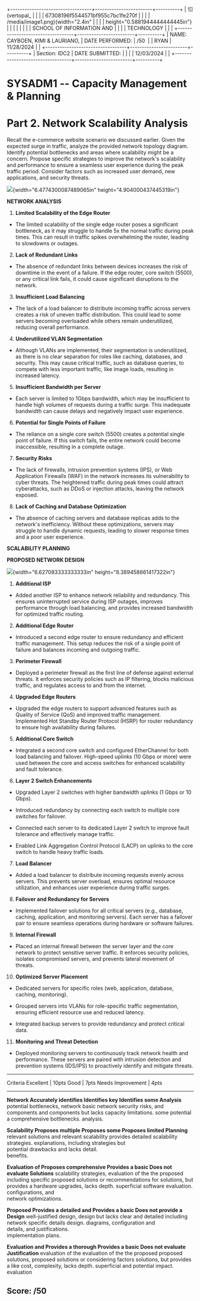 +----------------------------------+------------------------+----------+
| ![](vertopal_                    |                        |          |
| 67308196f5544571bf955c7bc1fe270f |                        |          |
| /media/image1.png){width="2.4in" |                        |          |
| height="0.5881944444444445in"}   |                        |          |
|                                  |                        |          |
| SCHOOL OF INFORMATION AND        |                        |          |
| TECHNOLOGY                       |                        |          |
+----------------------------------+------------------------+----------+
| NAME: CAYBOEN, KIMI & LAURIANO,  | DATE PERFORMED:        | /50      |
| RYAN                             | 11/28/2024             |          |
+----------------------------------+------------------------+----------+
| Section: IDC2                    | DATE SUBMITTED:        |          |
|                                  | 12/03/2024             |          |
+----------------------------------+------------------------+----------+

# SYSADM1 -- Capacity Management & Planning

# Part 2. Network Scalability Analysis

Recall the e-commerce website scenario we discussed earlier. Given the
expected surge in traffic, analyze the provided network topology
diagram. Identify potential bottlenecks and areas where scalability
might be a concern. Propose specific strategies to improve the
network\'s scalability and performance to ensure a seamless user
experience during the peak traffic period. Consider factors such as
increased user demand, new applications, and security threats.

![](vertopal_67308196f5544571bf955c7bc1fe270f/media/image2.webp){width="6.4774300087489065in"
height="4.904000437445319in"}

**NETWORK ANALYSIS**

1)  **Limited Scalability of the Edge Router**

-   The limited scalability of the single edge router poses a
    significant bottleneck, as it may struggle to handle 5x the normal
    traffic during peak times. This can result in traffic spikes
    overwhelming the router, leading to slowdowns or outages.

2)  **Lack of Redundant Links**

-   The absence of redundant links between devices increases the risk of
    downtime in the event of a failure. If the edge router, core switch
    (5500), or any critical link fails, it could cause significant
    disruptions to the network.

3)  **Insufficient Load Balancing**

-   The lack of a load balancer to distribute incoming traffic across
    servers creates a risk of uneven traffic distribution. This could
    lead to some servers becoming overloaded while others remain
    underutilized, reducing overall performance.

4)  **Underutilized VLAN Segmentation**

-   Although VLANs are implemented, their segmentation is underutilized,
    as there is no clear separation for roles like caching, databases,
    and security. This may cause critical traffic, such as database
    queries, to compete with less important traffic, like image loads,
    resulting in increased latency.

5)  **Insufficient Bandwidth per Server**

-   Each server is limited to 1Gbps bandwidth, which may be insufficient
    to handle high volumes of requests during a traffic surge. This
    inadequate bandwidth can cause delays and negatively impact user
    experience.

6)  **Potential for Single Points of Failure**

-   The reliance on a single core switch (5500) creates a potential
    single point of failure. If this switch fails, the entire network
    could become inaccessible, resulting in a complete outage.

7)  **Security Risks**

-   The lack of firewalls, intrusion prevention systems (IPS), or Web
    Application Firewalls (WAF) in the network increases its
    vulnerability to cyber threats. The heightened traffic during peak
    times could attract cyberattacks, such as DDoS or injection attacks,
    leaving the network exposed.

8)  **Lack of Caching and Database Optimization**

-   The absence of caching servers and database replicas adds to the
    network\'s inefficiency. Without these optimizations, servers may
    struggle to handle dynamic requests, leading to slower response
    times and a poor user experience.

**SCALABILITY PLANNING**

**PROPOSED NETWORK DESIGN**

![](vertopal_67308196f5544571bf955c7bc1fe270f/media/image3.png){width="6.627083333333333in"
height="8.389458661417322in"}

1)  **Additional ISP**

-   Added another ISP to enhance network reliability and redundancy.
    This ensures uninterrupted service during ISP outages, improves
    performance through load balancing, and provides increased bandwidth
    for optimized traffic routing.

2)  **Additional Edge Router**

-   Introduced a second edge router to ensure redundancy and efficient
    traffic management. This setup reduces the risk of a single point of
    failure and balances incoming and outgoing traffic.

3)  **Perimeter Firewall**

-   Deployed a perimeter firewall as the first line of defense against
    external threats. It enforces security policies such as IP
    filtering, blocks malicious traffic, and regulates access to and
    from the internet.

4)  **Upgraded Edge Routers**

-   Upgraded the edge routers to support advanced features such as
    Quality of Service (QoS) and improved traffic management.
    Implemented Hot Standby Router Protocol (HSRP) for router redundancy
    to ensure high availability during failures.

5)  **Additional Core Switch**

-   Integrated a second core switch and configured EtherChannel for both
    load balancing and failover. High-speed uplinks (10 Gbps or more)
    were used between the core and access switches for enhanced
    scalability and fault tolerance.

6)  **Layer 2 Switch Enhancements**

-   Upgraded Layer 2 switches with higher bandwidth uplinks (1 Gbps or
    10 Gbps).

-   Introduced redundancy by connecting each switch to multiple core
    switches for failover.

-   Connected each server to its dedicated Layer 2 switch to improve
    fault tolerance and effectively manage traffic.

-   Enabled Link Aggregation Control Protocol (LACP) on uplinks to the
    core switch to handle heavy traffic loads.

7)  **Load Balancer**

-   Added a load balancer to distribute incoming requests evenly across
    servers. This prevents server overload, ensures optimal resource
    utilization, and enhances user experience during traffic surges.

8)  **Failover and Redundancy for Servers**

-   Implemented failover solutions for all critical servers (e.g.,
    database, caching, application, and monitoring servers). Each server
    has a failover pair to ensure seamless operations during hardware or
    software failures.

9)  **Internal Firewall**

-   Placed an internal firewall between the server layer and the core
    network to protect sensitive server traffic. It enforces security
    policies, isolates compromised servers, and prevents lateral
    movement of threats.

10) **Optimized Server Placement**

-   Dedicated servers for specific roles (web, application, database,
    caching, monitoring).

-   Grouped servers into VLANs for role-specific traffic segmentation,
    ensuring efficient resource use and reduced latency.

-   Integrated backup servers to provide redundancy and protect critical
    data.

11) **Monitoring and Threat Detection**

-   Deployed monitoring servers to continuously track network health and
    performance. These servers are paired with intrusion detection and
    prevention systems (IDS/IPS) to proactively identify and mitigate
    threats.

  --------------------------------------------------------------------------------
  Criteria          Excellent \| 10pts      Good \| 7pts      Needs Improvement \|
                                                              4pts
  ----------------- ----------------------- ----------------- --------------------
  **Network         Accurately identifies   Identifies key    Identifies some
  Analysis**        potential bottlenecks,  network           basic network
                    security risks, and     components and    components but lacks
                    capacity limitations.   some potential    a comprehensive
                                            bottlenecks.      analysis.

  **Scalability     Proposes multiple       Proposes some     Proposes limited
  Planning**        relevant solutions and  relevant          scalability
                    provides detailed       scalability       strategies.
                    explanations, including strategies but    
                    potential drawbacks and lacks detail.     
                    benefits.                                 

  **Evaluation of   Proposes comprehensive  Provides a basic  Does not evaluate
  Solutions**       scalability strategies, evaluation of the the proposed
                    including specific      proposed          solutions or
                    recommendations for     solutions, but    provides a
                    hardware upgrades,      lacks depth.      superficial
                    software                                  evaluation.
                    configurations, and                       
                    network optimizations.                    

  **Proposed        Provides a detailed and Provides a basic  Does not provide a
  Design**          well-justified design,  design but lacks  clear and detailed
                    including network       specific details  design.
                    diagrams, configuration and               
                    details, and            justifications.   
                    implementation plans.                     

  **Evaluation and  Provides a thorough     Provides a basic  Does not evaluate
  Justification**   evaluation of the       evaluation of the the proposed
                    proposed solutions,     proposed          solutions or
                    considering factors     solutions, but    provides a
                    like cost, complexity,  lacks depth.      superficial
                    and potential impact.                     evaluation

  Score:                                                      /50
  --------------------------------------------------------------------------------
